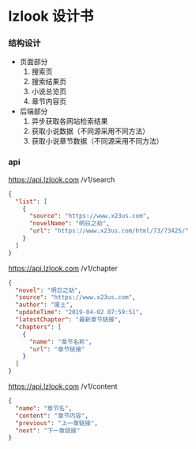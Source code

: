 # lzlook 设计书
### 结构设计
- 页面部分
  1. 搜索页
  2. 搜索结果页
  3. 小说总览页
  4. 章节内容页
- 后端部分
  1. 异步获取各网站检索结果
  2. 获取小说数据（不同源采用不同方法）
  3. 获取小说章节数据（不同源采用不同方法）
### api
https://api.lzlook.com
/v1/search

```json
{
  "list": [
    {
      "source": "https://www.x23us.com",
      "novelName": "明日之劫",
      "url": "https://www.x23us.com/html/73/73425/"
    }
  ]
}
```
https://api.lzlook.com
/v1/chapter

```json
{
  "novel": "明日之劫",
  "source": "https://www.x23us.com",
  "author": "废土",
  "updateTime": "2019-04-02 07:59:51",
  "latestChapter": "最新章节链接",
  "chapters": [
    {
      "name": "章节名称",
      "url": "章节链接"
    }
  ]
}
```
https://api.lzlook.com
/v1/content

```json
{
  "name": "章节名",
  "content": "章节内容",
  "previous": "上一章链接",
  "next": "下一章链接"
}
```

